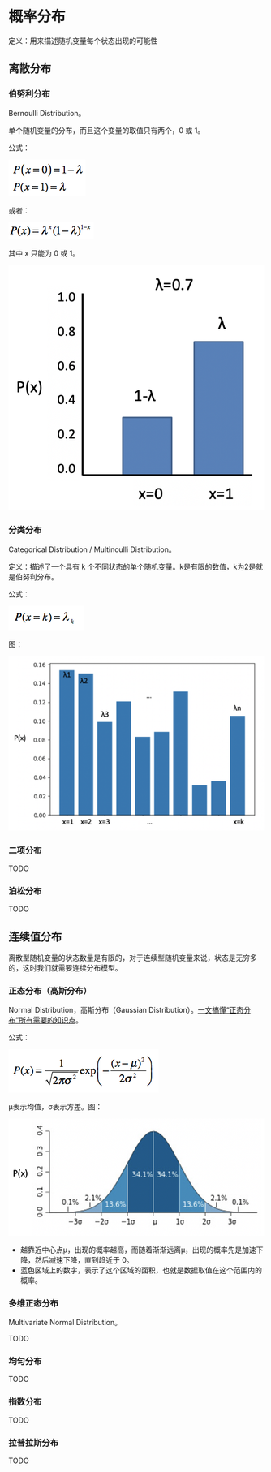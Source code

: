 # 概率分布

定义：用来描述随机变量每个状态出现的可能性

## 离散分布

### 伯努利分布

Bernoulli Distribution。

单个随机变量的分布，而且这个变量的取值只有两个，0 或 1。

公式：

![](distribution/伯努利分布-1.webp)

或者：

![](distribution/伯努利分布-2.webp)

其中 x 只能为 0 或 1。

![](distribution/伯努利分布-3.webp)

### 分类分布

Categorical Distribution / Multinoulli Distribution。

定义：描述了一个具有 k 个不同状态的单个随机变量。k是有限的数值，k为2是就是伯努利分布。

公式：

![](distribution/分类分布-1.webp)

图：

![](distribution/分类分布-2.webp)

### 二项分布

TODO

### 泊松分布

TODO

## 连续值分布

离散型随机变量的状态数量是有限的，对于连续型随机变量来说，状态是无穷多的，这时我们就需要连续分布模型。

### 正态分布（高斯分布）

Normal Distribution，高斯分布（Gaussian Distribution）。[一文搞懂“正态分布”所有需要的知识点](https://zhuanlan.zhihu.com/p/128809461)。

公式：

![](distribution/正态分布-1.webp)

μ表示均值，σ表示方差。图：

![](distribution/正态分布-2.webp)

* 越靠近中心点μ，出现的概率越高，而随着渐渐远离μ，出现的概率先是加速下降，然后减速下降，直到趋近于 0。
* 蓝色区域上的数字，表示了这个区域的面积，也就是数据取值在这个范围内的概率。

### 多维正态分布

Multivariate Normal Distribution。

TODO

### 均匀分布

TODO

### 指数分布

TODO

### 拉普拉斯分布

TODO